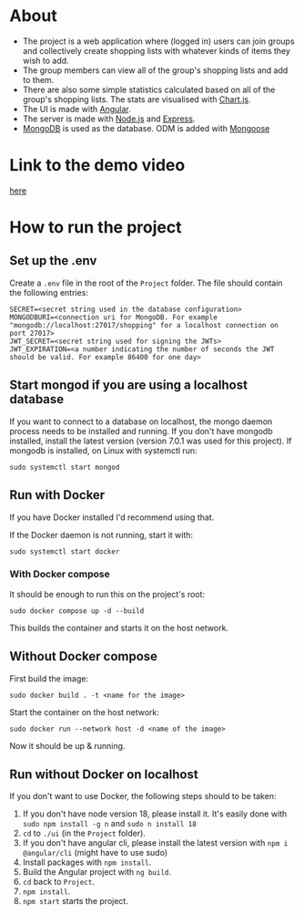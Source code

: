 # About

- The project is a web application where (logged in) users can join groups and collectively create shopping lists with whatever kinds of items they wish to add.
- The group members can view all of the group's shopping lists and add to them.
- There are also some simple statistics calculated based on all of the group's shopping lists. The stats are visualised with [Chart.js](https://www.chartjs.org/docs/latest/).
- The UI is made with [Angular](https://angular.io/).
- The server is made with [Node.js](https://nodejs.org/en) and  [Express](https://expressjs.com/).
- [MongoDB](https://www.mongodb.com/) is used as the database. ODM is added with [Mongoose](https://mongoosejs.com/)

# Link to the demo video

[here](https://lut-my.sharepoint.com/:v:/g/personal/jaakko_pyrhonen_student_lut_fi/ETHaztap1eNGiVbcg9Y8Ka0B7u3ZWHfGQD0UF2LFp1bQ5A?nav=eyJyZWZlcnJhbEluZm8iOnsicmVmZXJyYWxBcHAiOiJPbmVEcml2ZUZvckJ1c2luZXNzIiwicmVmZXJyYWxBcHBQbGF0Zm9ybSI6IldlYiIsInJlZmVycmFsTW9kZSI6InZpZXciLCJyZWZlcnJhbFZpZXciOiJNeUZpbGVzTGlua0RpcmVjdCJ9fQ&e=Oa7MZ0)

# How to run the project 

## Set up the .env

Create a `.env` file in the root of the `Project` folder. The file should contain the following entries:
```
SECRET=<secret string used in the database configuration>
MONGODBURI=<connection uri for MongoDB. For example "mongodb://localhost:27017/shopping" for a localhost connection on port 27017> 
JWT_SECRET=<secret string used for signing the JWTs>
JWT_EXPIRATION=<a number indicating the number of seconds the JWT should be valid. For example 86400 for one day>
```

## Start mongod if you are using a localhost database

If you want to connect to a database on localhost, the mongo daemon process needs to be installed and running. If you don't have mongodb installed, install the latest version (version 7.0.1 was used for this project). If mongodb is installed, on Linux with systemctl run:
```
sudo systemctl start mongod
```

## Run with Docker

If you have Docker installed I'd recommend using that.

If the Docker daemon is not running, start it with:
```
sudo systemctl start docker
```

### With Docker compose

It should be enough to run this on the project's root:
```
sudo docker compose up -d --build
```
This builds the container and starts it on the host network.

## Without Docker compose

First build the image:
```
sudo docker build . -t <name for the image>
```
Start the container on the host network:
```
sudo docker run --network host -d <name of the image>
```
Now it should be up & running.

## Run without Docker on localhost

If you don't want to use Docker, the following steps should to be taken:
1. If you don't have node version 18, please install it. It's easily done with `sudo npm install -g n` and `sudo n install 18`
2. `cd` to `./ui` (in the `Project` folder).
3. If you don't have angular cli, please install the latest version with `npm i @angular/cli` (might have to use sudo)
4. Install packages with `npm install`. 
5. Build the Angular project with `ng build`.
6. `cd` back to `Project`.
7. `npm install`.
8. `npm start` starts the project.